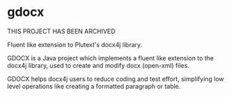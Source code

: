 # gdocx

THIS PROJECT HAS BEEN ARCHIVED

Fluent like extension to Plutext's docx4j library. 

GDOCX is a Java project which implements a fluent like extension to the docx4j library, 
used to create and modify docx (open-xml) files. 

GDOCX helps docx4j users to reduce coding and test effort, simplifying low level operations 
like creating a formatted paragraph or table.
